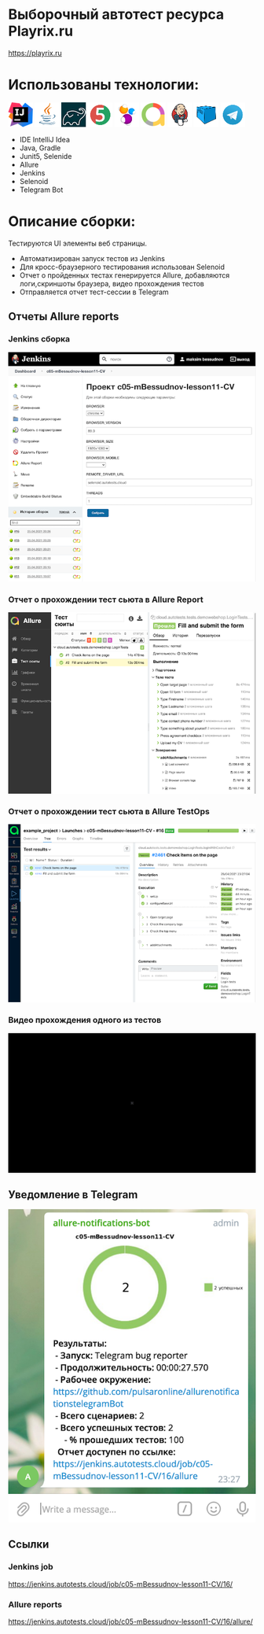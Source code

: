 # Выборочный автотест ресурса Playrix.ru
https://playrix.ru

# Использованы технологии:
![IntelliJ Idea](readme_files/icons/Idea.png)
![Java](readme_files/icons/Java.png)
![Gradle](readme_files/icons/Gradle.png)
![JUnit5](readme_files/icons/JUnit5.png)
![Selenide](readme_files/icons/Selenide.png)
![Allure_Report](readme_files/icons/Allure.png)
![Jenkins](readme_files/icons/Jenkins.png)
![Selenoid](readme_files/icons/Selenoid.png)
![Telegram](readme_files/icons/Telegram.png)

- IDE IntelliJ Idea
- Java, Gradle
- Junit5, Selenide
- Allure
- Jenkins
- Selenoid
- Telegram Bot

# Описание сборки:
Тестируются UI элементы веб страницы.

- Автоматизирован запуск тестов из Jenkins
- Для кросс-браузерного тестирования использован Selenoid
- Отчет о пройденных тестах генерируется Allure, добавляются логи,скриншоты браузера, видео прохождения тестов
- Отправляется отчет тест-сессии в Telegram

## Отчеты Allure reports
### Jenkins сборка
![Jenkins job](./readme_files/JenkinsJob.png)
### Отчет о прохождении тест сьюта в Allure Report
![Allure report](./readme_files/AllureReportScreenshot.png)
### Отчет о прохождении тест сьюта в Allure TestOps
![Allure TestOps](./readme_files/AlluretestOpsScreenshot.png)
### Видео прохождения одного из тестов
![Video](./readme_files/VideoReport.gif)
## Уведомление в Telegram
![Telegram](./readme_files/TelegramReport.png)

## Ссылки
### Jenkins job
https://jenkins.autotests.cloud/job/c05-mBessudnov-lesson11-CV/16/
### Allure reports
https://jenkins.autotests.cloud/job/c05-mBessudnov-lesson11-CV/16/allure/
